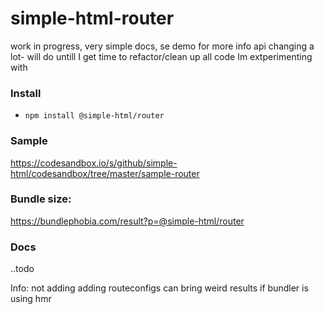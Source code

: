 # simple-html-router

work in progress, very simple docs, se demo for more info api changing a lot- will do untill I get
time to refactor/clean up all code Im extperimenting with

### Install

-   `npm install @simple-html/router`

### Sample

https://codesandbox.io/s/github/simple-html/codesandbox/tree/master/sample-router

### Bundle size:

https://bundlephobia.com/result?p=@simple-html/router

### Docs

..todo

Info: not adding adding routeconfigs can bring weird results if bundler is using hmr
